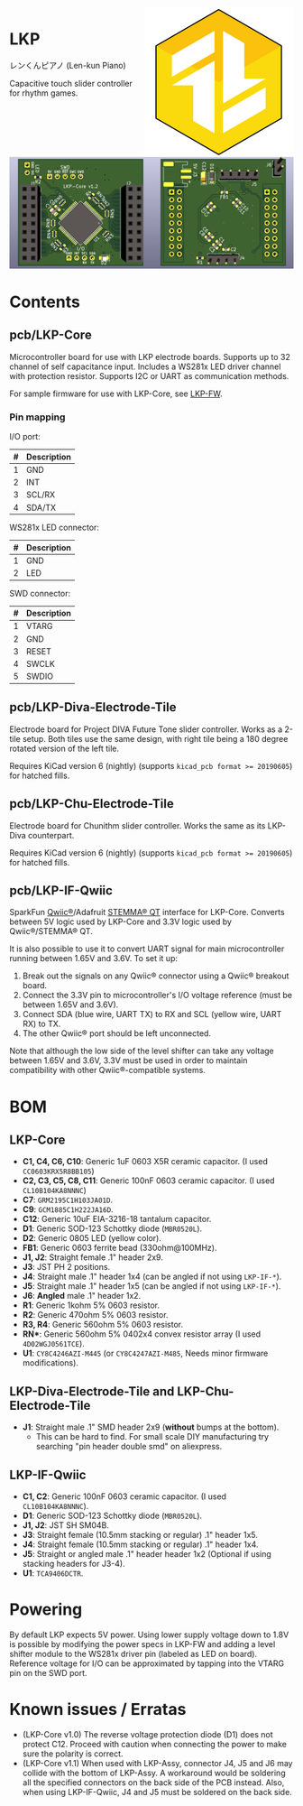 <img src="./docs/lkp-logo.svg" align="right" alt="lkp-logo" />

# LKP

レンくんピアノ (Len-kun Piano)

Capacitive touch slider controller for rhythm games.

![LKP](./docs/LKP.webp)

# Contents

## pcb/LKP-Core

Microcontroller board for use with LKP electrode boards. Supports up to 32 channel of self capacitance input. Includes a WS281x LED driver channel with protection resistor. Supports I2C or UART as communication methods.

For sample firmware for use with LKP-Core, see [LKP-FW](https://github.com/Project-Alpaca/LKP-FW).

### Pin mapping

I/O port:

| \#  | Description |
| --- | ----------- |
|  1  | GND |
|  2  | INT |
|  3  | SCL/RX |
|  4  | SDA/TX |

WS281x LED connector:

| \#  | Description |
| --- | ----------- |
|  1  | GND |
|  2  | LED |

SWD connector:

| \#  | Description |
| --- | ----------- |
|  1  | VTARG |
|  2  | GND |
|  3  | RESET |
|  4  | SWCLK |
|  5  | SWDIO |

## pcb/LKP-Diva-Electrode-Tile

Electrode board for Project DIVA Future Tone slider controller. Works as a 2-tile setup. Both tiles use the same design, with right tile being a 180 degree rotated version of the left tile.

Requires KiCad version 6 (nightly) (supports `kicad_pcb format >= 20190605`) for hatched fills.

## pcb/LKP-Chu-Electrode-Tile

Electrode board for Chunithm slider controller. Works the same as its LKP-Diva counterpart.

Requires KiCad version 6 (nightly) (supports `kicad_pcb format >= 20190605`) for hatched fills.

## pcb/LKP-IF-Qwiic

SparkFun [Qwiic®][qwiic]/Adafruit [STEMMA® QT][stemmaqt] interface for LKP-Core. Converts between 5V logic used by LKP-Core and 3.3V logic used by Qwiic®/STEMMA® QT.

It is also possible to use it to convert UART signal for main microcontroller running between 1.65V and 3.6V. To set it up:

1. Break out the signals on any Qwiic® connector using a Qwiic® breakout board.
2. Connect the 3.3V pin to microcontroller's I/O voltage reference (must be between 1.65V and 3.6V).
3. Connect SDA (blue wire, UART TX) to RX and SCL (yellow wire, UART RX) to TX.
4. The other Qwiic® port should be left unconnected.

Note that although the low side of the level shifter can take any voltage between 1.65V and 3.6V, 3.3V must be used in order to maintain compatibility with other Qwiic®-compatible systems.

# BOM

## LKP-Core

- **C1, C4, C6, C10**: Generic 1uF 0603 X5R ceramic capacitor. (I used `CC0603KRX5R8BB105`)
- **C2, C3, C5, C8, C11**: Generic 100nF 0603 ceramic capacitor. (I used `CL10B104KA8NNNC`)
- **C7**: `GRM2195C1H103JA01D`.
- **C9**: `GCM1885C1H222JA16D`.
- **C12**: Generic 10uF EIA-3216-18 tantalum capacitor.
- **D1**: Generic SOD-123 Schottky diode (`MBR0520L`).
- **D2**: Generic 0805 LED (yellow color).
- **FB1**: Generic 0603 ferrite bead (330ohm@100MHz).
- **J1, J2**: Straight female .1" header 2x9.
- **J3**: JST PH 2 positions.
- **J4**: Straight male .1" header 1x4 (can be angled if not using `LKP-IF-*`).
- **J5**: Straight male .1" header 1x5 (can be angled if not using `LKP-IF-*`).
- **J6**: **Angled** male .1" header 1x2.
- **R1**: Generic 1kohm 5% 0603 resistor.
- **R2**: Generic 470ohm 5% 0603 resistor.
- **R3, R4**: Generic 560ohm 5% 0603 resistor.
- **RN\***: Generic 560ohm 5% 0402x4 convex resistor array (I used `4D02WGJ0561TCE`).
- **U1**: `CY8C4246AZI-M445` (or `CY8C4247AZI-M485`, Needs minor firmware modifications).

## LKP-Diva-Electrode-Tile and LKP-Chu-Electrode-Tile

- **J1**: Straight male .1" SMD header 2x9 (**without** bumps at the bottom).
  - This can be hard to find. For small scale DIY manufacturing try searching "pin header double smd" on aliexpress.

## LKP-IF-Qwiic

- **C1, C2**: Generic 100nF 0603 ceramic capacitor. (I used `CL10B104KA8NNNC`).
- **D1**: Generic SOD-123 Schottky diode (`MBR0520L`).
- **J1, J2**: JST SH SM04B.
- **J3**: Straight female (10.5mm stacking or regular) .1" header 1x5.
- **J4**: Straight female (10.5mm stacking or regular) .1" header 1x4.
- **J5**: Straight or angled male .1" header header 1x2 (Optional if using stacking headers for J3-4).
- **U1**: `TCA9406DCTR`.

# Powering

By default LKP expects 5V power. Using lower supply voltage down to 1.8V is possible by modifying the power specs in LKP-FW and adding a level shifter module to the WS281x driver pin (labeled as LED on board). Reference voltage for I/O can be approximated by tapping into the VTARG pin on the SWD port.

# Known issues / Erratas

- (LKP-Core v1.0) The reverse voltage protection diode (D1) does not protect C12. Proceed with caution when connecting the power to make sure the polarity is correct.
- (LKP-Core v1.1) When used with LKP-Assy, connector J4, J5 and J6 may collide with the bottom of LKP-Assy. A workaround would be soldering all the specified connectors on the back side of the PCB instead. Also, when using LKP-IF-Qwiic, J4 and J5 must be soldered on the back side.

[qwiic]: https://www.sparkfun.com/qwiic
[stemmaqt]: https://learn.adafruit.com/introducing-adafruit-stemma-qt/what-is-stemma-qt
